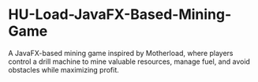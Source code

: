 # HU-Load-JavaFX-Based-Mining-Game
A JavaFX-based mining game inspired by Motherload, where players control a drill machine to mine valuable resources, manage fuel, and avoid obstacles while maximizing profit.
